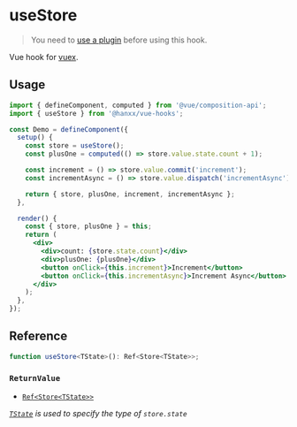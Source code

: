 # useStore

> You need to [use a plugin](https://github.com/u3u/vue-hooks#usage) before using this hook.

Vue hook for [vuex](https://vuex.vuejs.org).

## Usage

```jsx {6,12,16}
import { defineComponent, computed } from '@vue/composition-api';
import { useStore } from '@hanxx/vue-hooks';

const Demo = defineComponent({
  setup() {
    const store = useStore();
    const plusOne = computed(() => store.value.state.count + 1);

    const increment = () => store.value.commit('increment');
    const incrementAsync = () => store.value.dispatch('incrementAsync');

    return { store, plusOne, increment, incrementAsync };
  },

  render() {
    const { store, plusOne } = this;
    return (
      <div>
        <div>count: {store.state.count}</div>
        <div>plusOne: {plusOne}</div>
        <button onClick={this.increment}>Increment</button>
        <button onClick={this.incrementAsync}>Increment Async</button>
      </div>
    );
  },
});
```

## Reference

```typescript
function useStore<TState>(): Ref<Store<TState>>;
```

### `ReturnValue`

- [`Ref<Store<TState>>`](https://vuex.vuejs.org/api/#vuex-store-instance-properties)

_[`TState`](https://www.typescriptlang.org/docs/handbook/generics.html) is used to specify the type of `store.state`_
